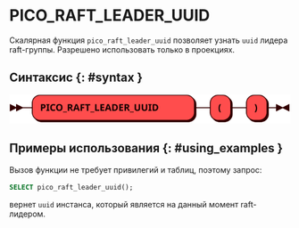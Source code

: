 # PICO_RAFT_LEADER_UUID

Скалярная функция `pico_raft_leader_uuid` позволяет узнать `uuid` лидера
raft-группы. Разрешено использовать только в проекциях.

## Синтаксис {: #syntax }

![PICO_RAFT_LEADER_UUID](../../images/ebnf/pico_raft_leader_uuid.svg)

## Примеры использования {: #using_examples }

Вызов функции не требует привилегий и таблиц, поэтому запрос:

```sql
SELECT pico_raft_leader_uuid();
```

вернет `uuid` инстанса, который является на данный момент raft-лидером.
